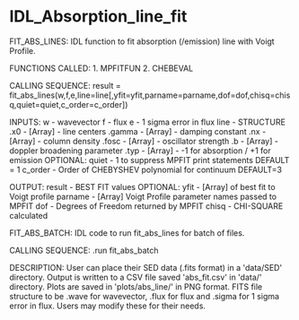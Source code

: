 # IDL_Absorption_line_fit


FIT_ABS_LINES:
IDL function to fit absorption (/emission) line with Voigt Profile.

FUNCTIONS CALLED:
	1.	MPFITFUN
	2.	CHEBEVAL

CALLING SEQUENCE:
result = fit_abs_lines(w,f,e,line=line[,yfit=yfit,parname=parname,dof=dof,chisq=chisq,quiet=quiet,c_order=c_order])


INPUTS:
	w 	- wavevector
	f 	- flux
	e 	- 1 sigma error in flux
	line	- STRUCTURE
		.x0 	- [Array] - line centers
		.gamma 	- [Array] - damping constant
		.nx 	- [Array] - column density
		.fosc 	- [Array] - oscillator strength
		.b 	- [Array] - doppler broadening parameter
		.typ 	- [Array] - -1 for absorption / +1 for emission
	OPTIONAL:
	quiet 	- 1 to suppress MPFIT print statements DEFAULT = 1
	c_order - Order of CHEBYSHEV polynomial for continuum DEFAULT=3

OUTPUT:
	result	- BEST FIT values
	OPTIONAL:
	yfit 	- [Array] of best fit to Voigt profile
	parname	- [Array] Voigt Profile parameter names passed to MPFIT
	dof 	- Degrees of Freedom returned by MPFIT
	chisq 	- CHI-SQUARE calculated

FIT_ABS_BATCH:
IDL code to run fit_abs_lines for batch of files.

CALLING SEQUENCE:
.run fit_abs_batch

DESCRIPTION: User can place their SED data (.fits format) in a 'data/SED' directory. Output is written to a CSV file saved 'abs_fit.csv' in 'data/' directory.
Plots are saved in 'plots/abs_line/' in PNG format. FITS file structure to be .wave for wavevector, .flux for flux and .sigma for 1 sigma error in flux. Users may modify these for their needs.

